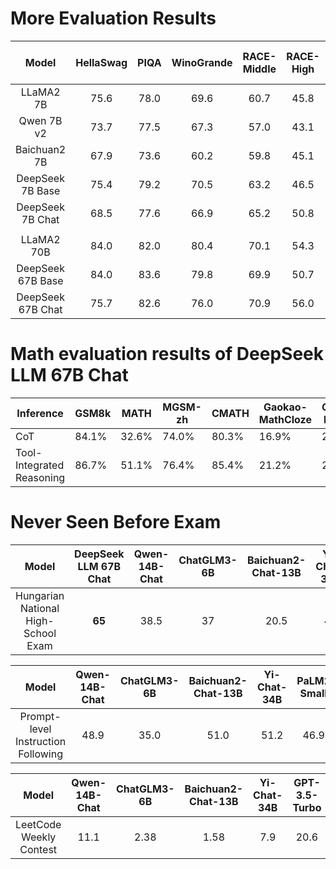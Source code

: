# More Evaluation Results

|       Model       | HellaSwag | PIQA | WinoGrande | RACE-Middle | RACE-High | TriviaQA | NaturalQuestions | MMLU | MMLU (LM) | ARC-Easy | ARC-Challenge | GSM8K | HumanEval | MBPP | DROP (EM) | DROP (F1) | OpenBookQA | Pile-test | Pile-test-BPB |  BBH | AGIEval | CLUEWSC | CHID | CEval | CMMLU |
|:-----------------:|:---------:|:----:|:----------:|:-----------:|:---------:|:--------:|:----------------:|:----:|:---------:|:--------:|:-------------:|:-----:|:---------:|:----:|:---------:|:---------:|:----------:|:---------:|:-------------:|:----:|:-------:|:-------:|:----:|:-----:|:-----:|
|     LLaMA2 7B     |    75.6   | 78.0 |    69.6    |     60.7    |    45.8   |   63.8   |       25.5       | 45.8 |    44.5   |   69.1   |      49.0     |  15.5 |    14.6   | 21.8 |    34.0   |    39.8   |    57.4    |   1.739   |     0.764     | 38.5 |   22.8  |   64.0  | 37.9 |  33.9 |  32.6 |
|     Qwen 7B v2    |    73.7   | 77.5 |    67.3    |     57.0    |    43.1   |   59.6   |       32.3       | 57.3 |    40.9   |   56.5   |      41.5     |  52.1 |    32.3   | 37.2 |    43.4   |    51.7   |    48.6    |   2.025   |     0.756     | 47.3 |   29.3  |   76.5  | 86.6 |  62.3 |  62.6 |
|    Baichuan2 7B   |    67.9   | 73.6 |    60.2    |     59.8    |    45.1   |   59.1   |       21.3       | 53.4 |    35.5   |   44.6   |      36.8     |  23.4 |    22.0   | 26.0 |    31.6   |    37.1   |    34.8    |   1.842   |     0.781     | 41.6 |   42.7  |   69.6  | 80.4 |  54.2 |  56.2 |
|  DeepSeek 7B Base |    75.4   | 79.2 |    70.5    |     63.2    |    46.5   |   59.7   |       22.2       | 48.2 |    42.9   |   67.9   |      48.1     |  17.4 |    26.2   | 39.0 |    34.9   |    41.0   |    55.8    |   1.871   |     0.746     | 39.5 |   26.4  |   73.1  | 89.3 |  45.0 |  47.2 |
|  DeepSeek 7B Chat |    68.5   | 77.6 |    66.9    |     65.2    |    50.8   |   57.9   |       32.5       | 49.4 |    42.3   |   71.0   |      49.4     |  62.6 |    48.2   | 35.2 |    37.5   |    49.1   |    54.8    |     /     |       /       | 42.3 |   19.3  |   71.9  | 64.9 |  47.0 |  49.7 |
|                   |           |      |            |             |           |          |                  |      |           |          |               |       |           |      |           |           |            |           |               |      |         |         |      |       |       |
|     LLaMA2 70B    |    84.0   | 82.0 |    80.4    |     70.1    |    54.3   |   79.5   |       36.1       | 69.0 |    53.5   |   76.5   |      59.5     |  58.4 |    28.7   | 45.6 |    63.6   |    69.2   |    60.4    |   1.526   |     0.671     | 62.9 |   37.2  |   76.5  | 55.5 |  51.4 |  53.1 |
| DeepSeek 67B Base |    84.0   | 83.6 |    79.8    |     69.9    |    50.7   |   78.9   |       36.6       | 71.3 |    54.1   |   76.9   |      59.0     |  63.4 |    42.7   | 57.4 |    61.0   |    67.9   |    60.2    |   1.660   |     0.662     | 68.7 |   41.3  |   81.0  | 92.1 |  66.1 |  70.8 |
| DeepSeek 67B Chat |    75.7   | 82.6 |    76.0    |     70.9    |    56.0   |   81.5   |       47.0       | 71.1 |    55.0   |   81.6   |      64.1     |  84.1 |    73.8   | 61.4 |    59.4   |    71.9   |    63.2    |     /     |       /       | 71.7 |   46.4  |   60.0  | 72.6 |  65.2 |  67.8 |

# Math evaluation results of DeepSeek LLM 67B Chat
|Inference|GSM8k|MATH|MGSM-zh|CMATH|Gaokao-MathCloze|Gaokao-MathQA|
| --- | --- | --- | --- | --- | --- | --- |
|CoT|84.1%|32.6%|74.0%|80.3%|16.9%|20.2%|
|Tool-Integrated Reasoning|86.7%|51.1%|76.4%|85.4%|21.2%|28.2%|

# Never Seen Before Exam

|                Model                | DeepSeek LLM 67B Chat | Qwen-14B-Chat | ChatGLM3-6B | Baichuan2-Chat-13B | Yi-Chat-34B | GPT-3.5-Turbo | Grok-1 | Claude 2 | GPT-4 |
|:-----------------------------------:|:---------------------:|:-------------:|:-----------:|:------------------:|:-----------:|:-------------:|:------:|:--------:|:-----:|
| Hungarian National High-School Exam |        **65**         |     38.5      |     37      |        20.5        |     44      |      41       |   59   |    55    |  68   |


|               Model                | Qwen-14B-Chat | ChatGLM3-6B | Baichuan2-Chat-13B | Yi-Chat-34B | PaLM2 Small | DeepSeek LLM 67B Chat | GPT-4 |
|:----------------------------------:|:-------------:|:-----------:|:------------------:|:-----------:|:-----------:|:---------------------:|:-----:|
| Prompt-level Instruction Following |     48.9      |    35.0     |        51.0        |    51.2     |    46.9     |         59.1          | 79.3  |

|          Model          | Qwen-14B-Chat | ChatGLM3-6B | Baichuan2-Chat-13B | Yi-Chat-34B | GPT-3.5-Turbo | Phind-CodeLlama-34B-v2 | DeepSeek LLM 67B Chat | DeepSeek Coder 33B | GPT-4 |
|:-----------------------:|:-------------:|:-----------:|:------------------:|:-----------:|:-------------:|:----------------------:|:---------------------:|:------------------:|:-----:|
| LeetCode Weekly Contest |     11.1      |    2.38     |        1.58        |     7.9     |     20.6      |          12.6          |         17.5          |        31.7        | 48.4  |
